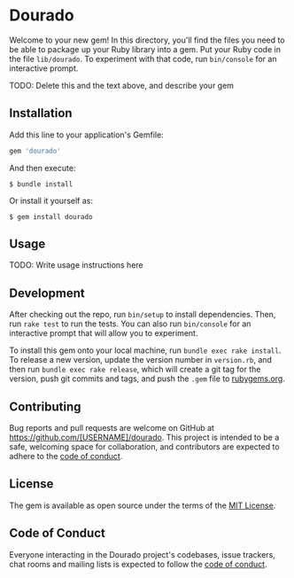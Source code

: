 # Dourado

Welcome to your new gem! In this directory, you'll find the files you need to be able to package up your Ruby library into a gem. Put your Ruby code in the file `lib/dourado`. To experiment with that code, run `bin/console` for an interactive prompt.

TODO: Delete this and the text above, and describe your gem

## Installation

Add this line to your application's Gemfile:

```ruby
gem 'dourado'
```

And then execute:

    $ bundle install

Or install it yourself as:

    $ gem install dourado

## Usage

TODO: Write usage instructions here

## Development

After checking out the repo, run `bin/setup` to install dependencies. Then, run `rake test` to run the tests. You can also run `bin/console` for an interactive prompt that will allow you to experiment.

To install this gem onto your local machine, run `bundle exec rake install`. To release a new version, update the version number in `version.rb`, and then run `bundle exec rake release`, which will create a git tag for the version, push git commits and tags, and push the `.gem` file to [rubygems.org](https://rubygems.org).

## Contributing

Bug reports and pull requests are welcome on GitHub at https://github.com/[USERNAME]/dourado. This project is intended to be a safe, welcoming space for collaboration, and contributors are expected to adhere to the [code of conduct](https://github.com/[USERNAME]/dourado/blob/master/CODE_OF_CONDUCT.md).


## License

The gem is available as open source under the terms of the [MIT License](https://opensource.org/licenses/MIT).

## Code of Conduct

Everyone interacting in the Dourado project's codebases, issue trackers, chat rooms and mailing lists is expected to follow the [code of conduct](https://github.com/[USERNAME]/dourado/blob/master/CODE_OF_CONDUCT.md).
